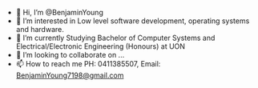 - 👋 Hi, I’m @BenjaminYoung
- 👀 I’m interested in Low level software development, operating systems and hardware.
- 🌱 I’m currently Studying Bachelor of Computer Systems and Electrical/Electronic Engineering (Honours) at UON
- 💞️ I’m looking to collaborate on ...
- 📫 How to reach me  PH: 0411385507, Email: BenjaminYoung7198@gmail.com 

<!---
xXBenjaminYoungXx/xXBenjaminYoungXx is a ✨ special ✨ repository because its `README.md` (this file) appears on your GitHub profile.
You can click the Preview link to take a look at your changes.
--->
